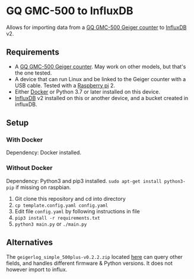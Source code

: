 # GQ GMC-500 to InfluxDB

Allows for importing data from a [GQ GMC-500 Geiger counter](https://www.gqelectronicsllc.com/comersus/store/comersus_viewItem.asp?idProduct=5631) to [InfluxDB](https://www.influxdata.com/) v2.

## Requirements

- A [GQ GMC-500 Geiger counter](https://www.gqelectronicsllc.com/comersus/store/comersus_viewItem.asp?idProduct=5631). May work on other models, but that's the one tested.
- A device that can run Linux and be linked to the Geiger counter with a USB cable. Tested with a [Raspberry pi](https://www.raspberrypi.com/products/) 2.
- Either [Docker](https://www.docker.com/) or Python 3.7 or later installed on this device.
- [InfluxDB](https://en.wikipedia.org/wiki/InfluxDB) v2 installed on this or another device, and a bucket created in influxDB.


## Setup

### With Docker

Dependency: Docker installed.

### Without Docker

Dependency: Python3 and pip3 installed. `sudo apt-get install python3-pip` if missing on raspbian.

1. Git clone this repository and cd into directory
2. `cp template.config.yaml config.yaml`
3. Edit file `config.yaml` by following instructions in file
4. `pip3 install -r requirements.txt`
5. `python3 main.py` or `./main.py`

## Alternatives

The `geigerlog_simple_500plus-v0.2.2.zip` located [here](https://sourceforge.net/projects/geigerlog/files/)
can query other fields, and handles different firmware & Python versions. It does not however import to influx.


